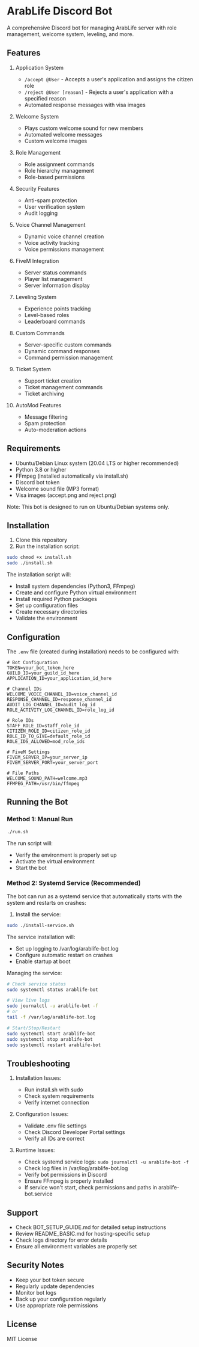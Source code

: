 # ArabLife Discord Bot

A comprehensive Discord bot for managing ArabLife server with role management, welcome system, leveling, and more.

## Features

1. Application System
   - `/accept @User` - Accepts a user's application and assigns the citizen role
   - `/reject @User [reason]` - Rejects a user's application with a specified reason
   - Automated response messages with visa images

2. Welcome System
   - Plays custom welcome sound for new members
   - Automated welcome messages
   - Custom welcome images

3. Role Management
   - Role assignment commands
   - Role hierarchy management
   - Role-based permissions

4. Security Features
   - Anti-spam protection
   - User verification system
   - Audit logging

5. Voice Channel Management
   - Dynamic voice channel creation
   - Voice activity tracking
   - Voice permissions management

6. FiveM Integration
   - Server status commands
   - Player list management
   - Server information display

7. Leveling System
   - Experience points tracking
   - Level-based roles
   - Leaderboard commands

8. Custom Commands
   - Server-specific custom commands
   - Dynamic command responses
   - Command permission management

9. Ticket System
   - Support ticket creation
   - Ticket management commands
   - Ticket archiving

10. AutoMod Features
    - Message filtering
    - Spam protection
    - Auto-moderation actions

## Requirements

- Ubuntu/Debian Linux system (20.04 LTS or higher recommended)
- Python 3.8 or higher
- FFmpeg (installed automatically via install.sh)
- Discord bot token
- Welcome sound file (MP3 format)
- Visa images (accept.png and reject.png)

Note: This bot is designed to run on Ubuntu/Debian systems only.

## Installation

1. Clone this repository
2. Run the installation script:
```bash
sudo chmod +x install.sh
sudo ./install.sh
```

The installation script will:
- Install system dependencies (Python3, FFmpeg)
- Create and configure Python virtual environment
- Install required Python packages
- Set up configuration files
- Create necessary directories
- Validate the environment

## Configuration

The `.env` file (created during installation) needs to be configured with:

```env
# Bot Configuration
TOKEN=your_bot_token_here
GUILD_ID=your_guild_id_here
APPLICATION_ID=your_application_id_here

# Channel IDs
WELCOME_VOICE_CHANNEL_ID=voice_channel_id
RESPONSE_CHANNEL_ID=response_channel_id
AUDIT_LOG_CHANNEL_ID=audit_log_id
ROLE_ACTIVITY_LOG_CHANNEL_ID=role_log_id

# Role IDs
STAFF_ROLE_ID=staff_role_id
CITIZEN_ROLE_ID=citizen_role_id
ROLE_ID_TO_GIVE=default_role_id
ROLE_IDS_ALLOWED=mod_role_ids

# FiveM Settings
FIVEM_SERVER_IP=your_server_ip
FIVEM_SERVER_PORT=your_server_port

# File Paths
WELCOME_SOUND_PATH=welcome.mp3
FFMPEG_PATH=/usr/bin/ffmpeg
```

## Running the Bot

### Method 1: Manual Run

```bash
./run.sh
```

The run script will:
- Verify the environment is properly set up
- Activate the virtual environment
- Start the bot

### Method 2: Systemd Service (Recommended)

The bot can run as a systemd service that automatically starts with the system and restarts on crashes:

1. Install the service:
```bash
sudo ./install-service.sh
```

The service installation will:
- Set up logging to /var/log/arablife-bot.log
- Configure automatic restart on crashes
- Enable startup at boot

Managing the service:
```bash
# Check service status
sudo systemctl status arablife-bot

# View live logs
sudo journalctl -u arablife-bot -f
# or
tail -f /var/log/arablife-bot.log

# Start/Stop/Restart
sudo systemctl start arablife-bot
sudo systemctl stop arablife-bot
sudo systemctl restart arablife-bot
```

## Troubleshooting

1. Installation Issues:
   - Run install.sh with sudo
   - Check system requirements
   - Verify internet connection

2. Configuration Issues:
   - Validate .env file settings
   - Check Discord Developer Portal settings
   - Verify all IDs are correct

3. Runtime Issues:
   - Check systemd service logs: `sudo journalctl -u arablife-bot -f`
   - Check log files in /var/log/arablife-bot.log
   - Verify bot permissions in Discord
   - Ensure FFmpeg is properly installed
   - If service won't start, check permissions and paths in arablife-bot.service

## Support

- Check BOT_SETUP_GUIDE.md for detailed setup instructions
- Review README_BASIC.md for hosting-specific setup
- Check logs directory for error details
- Ensure all environment variables are properly set

## Security Notes

- Keep your bot token secure
- Regularly update dependencies
- Monitor bot logs
- Back up your configuration regularly
- Use appropriate role permissions

## License

MIT License
